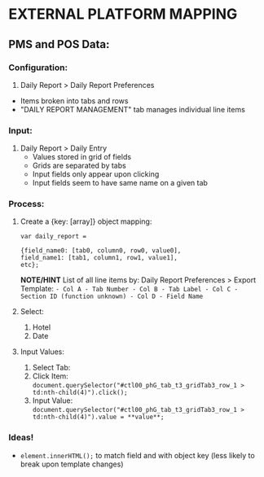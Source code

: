 # EXTERNAL PLATFORM MAPPING

## PMS and POS Data:
### Configuration:
1. Daily Report > Daily Report Preferences
- Items broken into tabs and rows
- "DAILY REPORT MANAGEMENT" tab manages individual line items

### Input:
1. Daily Report > Daily Entry
    - Values stored in grid of fields
    - Grids are separated by tabs
    - Input fields only appear upon clicking
    - Input fields seem to have same name on a given tab

### Process:
1. Create a {key: [array]} object mapping:

    `var daily_report = `
    ```
    {field_name0: [tab0, column0, row0, value0],
    field_name1: [tab1, column1, row1, value1],
    etc};
    ```
    **NOTE/HINT** List of all line items by: Daily Report Preferences > Export Template:
        ```
        - Col A - Tab Number
        - Col B - Tab Label
        - Col C - Section ID (function unknown)
        - Col D - Field Name
        ```
2. Select:
    1. Hotel
    2. Date
3. Input Values:
    1. Select Tab:
    2. Click Item:
        `document.querySelector("#ctl00_phG_tab_t3_gridTab3_row_1 > td:nth-child(4)").click();`
    3. Input Value:
        `document.querySelector("#ctl00_phG_tab_t3_gridTab3_row_1 > td:nth-child(4)").value = **value**;`


### **Ideas!**
- `element.innerHTML();` to match field and with object key (less likely to break upon template changes)